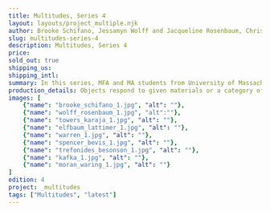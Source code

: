 ```yaml
---
title: Multitudes, Series 4
layout: layouts/project_multiple.njk
author: Brooke Schifano, Jessamyn Wolff and Jacqueline Rosenbaum, Christie Towers and Krisela Karaja, Danny Elfanbaum and Julia Lattimer, Andria Warren, Amanda Spencer and Drew Bevis, Nicholas Trefonides and Garrett L. Besonson, Shannon L. Kafka, Katie Moran and Megan Waring
slug: multitudes-series-4
description: Multitudes, Series 4
price:
sold_out: true
shipping_us: 
shipping_intl: 
summary: In this series, MFA and MA students from University of Massachusetts Boston’s Fall 2018 special topics course were invited to creatively interpret coin banks into a work of literary or visual art. 
production_details: Objects respond to given materials or a category of item which can vary by series.
images: [
    {"name": "brooke_schifano_1.jpg", "alt": ""},
    {"name": "wolff_rosenbaum_1.jpg", "alt":""},
    {"name": "towers_karaja_1.jpg", "alt": ""},
    {"name": "elfbaum_lattimer_1.jpg", "alt": ""},
    {"name": "warren_1.jpg", "alt": ""},
    {"name": "spencer_bevis_1.jpg", "alt": ""},
    {"name": "trefonides_besonson_1.jpg", "alt": ""},
    {"name": "kafka_1.jpg", "alt": ""},
    {"name": "moran_waring_1.jpg", "alt": ""}
]
edition: 4
project: _multitudes
tags: ["Multitudes", "latest"]
---
```


